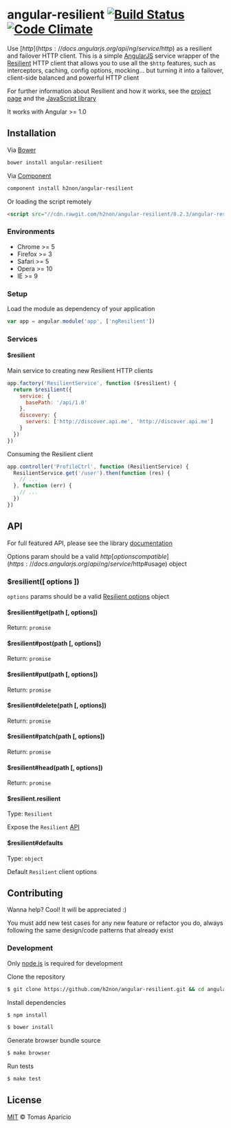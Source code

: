 # angular-resilient [![Build Status](https://api.travis-ci.org/h2non/angular-resilient.svg?branch=master)][travis] [![Code Climate](https://codeclimate.com/github/h2non/angular-resilient/badges/gpa.svg)](https://codeclimate.com/github/h2non/angular-resilient)

Use [$http](https://docs.angularjs.org/api/ng/service/$http) as a resilient and failover HTTP client.
This is a simple [AngularJS](http://angularjs.org) service wrapper of the [Resilient](http://resilient-http.github.io) HTTP client that allows you to use all the `$http` features, such as interceptors, caching, config options, mocking... but turning it into a failover, client-side balanced and powerful HTTP client

For further information about Resilient and how it works, see the [project page](http://resilient-http.github.io) and the [JavaScript library](https://github.com/resilient-http/resilient.js)

It works with Angular >= 1.0

## Installation

Via [Bower](http://bower.io)
```bash
bower install angular-resilient
```

Via [Component](https://github.com/component/component)
```bash
component install h2non/angular-resilient
```

Or loading the script remotely
```html
<script src="//cdn.rawgit.com/h2non/angular-resilient/0.2.3/angular-resilient.js"></script>
```

### Environments

- Chrome >= 5
- Firefox >= 3
- Safari >= 5
- Opera >= 10
- IE >= 9

### Setup

Load the module as dependency of your application
```js
var app = angular.module('app', ['ngResilient'])
```

### Services

#### $resilient

Main service to creating new Resilient HTTP clients

```js
app.factory('ResilientService', function ($resilient) {
  return $resilient({
    service: {
      basePath: '/api/1.0'
    },
    discovery: {
      servers: ['http://discover.api.me', 'http://discover.api.me']
    }
  })
})
```

Consuming the Resilient client
```js
app.controller('ProfileCtrl', function (ResilientService) {
  ResilientService.get('/user').then(function (res) {
    // ...
  }, function (err) {
    // ...
  })
})
```

## API

For full featured API, please see the library [documentation](https://github.com/resilient-http/resilient.js)

Options param should be a valid $http [options compatible](https://docs.angularjs.org/api/ng/service/$http#usage) object

### $resilient([ options ])

`options` params should be a valid [Resilient options](https://github.com/resilient-http/resilient.js#options) object

#### $resilient#get(path [, options])
Return: `promise`

#### $resilient#post(path [, options])
Return: `promise`

#### $resilient#put(path [, options])
Return: `promise`

#### $resilient#delete(path [, options])
Return: `promise`

#### $resilient#patch(path [, options])
Return: `promise`

#### $resilient#head(path [, options])
Return: `promise`

#### $resilient.resilient
Type: `Resilient`

Expose the `Resilient` [API](https://github.com/resilient-http/resilient.js#api)

#### $resilient#defaults
Type: `object`

Default `Resilient` client options

## Contributing

Wanna help? Cool! It will be appreciated :)

You must add new test cases for any new feature or refactor you do,
always following the same design/code patterns that already exist

### Development

Only [node.js](http://nodejs.org) is required for development

Clone the repository
```bash
$ git clone https://github.com/h2non/angular-resilient.git && cd angular-resilient
```

Install dependencies
```bash
$ npm install
```
```bash
$ bower install
```

Generate browser bundle source
```bash
$ make browser
```

Run tests
```bash
$ make test
```

## License

[MIT](http://opensource.org/licenses/MIT) © Tomas Aparicio

[travis]: http://travis-ci.org/h2non/angular-resilient

